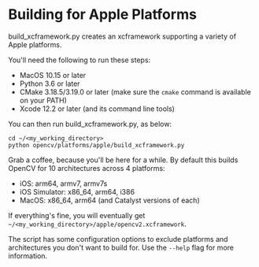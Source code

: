 # Building for Apple Platforms

build_xcframework.py creates an xcframework supporting a variety of Apple platforms.

You'll need the following to run these steps:
- MacOS 10.15 or later
- Python 3.6 or later
- CMake 3.18.5/3.19.0 or later (make sure the `cmake` command is available on your PATH)
- Xcode 12.2 or later (and its command line tools)

You can then run build_xcframework.py, as below:
```
cd ~/<my_working_directory>
python opencv/platforms/apple/build_xcframework.py
```

Grab a coffee, because you'll be here for a while. By default this builds OpenCV for 10 architectures across 4 platforms:

- iOS: arm64, armv7, armv7s
- iOS Simulator: x86_64, arm64, i386
- MacOS: x86_64, arm64 (and Catalyst versions of each)

If everything's fine, you will eventually get `~/<my_working_directory>/apple/opencv2.xcframework`.

The script has some configuration options to exclude platforms and architectures you don't want to build for. Use the `--help` flag for more information.
